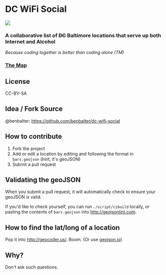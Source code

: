 # DC WiFi Social

<img src="https://travis-ci.org/benbalter/dc-wifi-social.png">


### A collaborative list of ~~DC~~ **Baltimore** locations that serve up both Internet and Alcohol

*Because coding together is better than coding alone (TM)*

### [The Map](bars.geojson)

## License

CC-BY-SA

## Idea / Fork Source

@benbalter: https://github.com/benbalter/dc-wifi-social

## How to contribute

1. Fork the project
2. Add or edit a location by editing and following the format in `bars.geojson` (hint, it's geoJSON)
3. Submit a pull request

## Validating the geoJSON

When you submit a pull request, it will automatically check to ensure your geoJSON is valid.

If you'd like to check yourself, you can run `./script/cibuild` locally, or pasting the contents of `bars.geojson` into http://geojsonlint.com.

## How to find the lat/long of a location

Pop it into http://geocoder.us/. Boom.
(Or use [geojson.io](http://geojson.io/#map=13/39.3101/-76.6248))

## Why?

Don't ask such questions.
